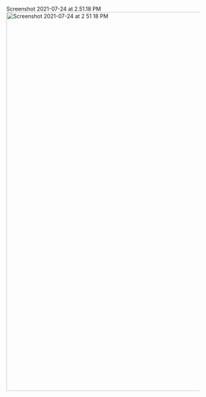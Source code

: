 Screenshot 2021-07-24 at 2.51.18 PM<img width="988" alt="Screenshot 2021-07-24 at 2 51 18 PM" src="https://user-images.githubusercontent.com/32897934/126864089-216dc1bc-9412-4d89-8d79-622a75058ff4.png">
